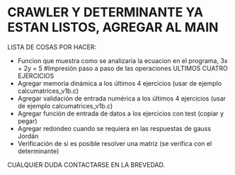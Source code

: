 
# CRAWLER Y DETERMINANTE YA ESTAN LISTOS, AGREGAR AL MAIN



LISTA DE COSAS POR HACER:

* Funcion que muestra como se analizaria la ecuacion en el programa, 3x + 2y = 5
 #Impresión paso a paso de las operaciones ULTIMOS CUATRO EJERCICIOS
* Agregar memoria dinámica a los últimos 4 ejercicios (usar de ejemplo calcumatrices_v1b.c)
* Agregar validación de entrada numérica a los últimos 4 ejercicios (usar de ejemplo calcumatrices_v1b.c)
* Agregar función de entrada de datos a los ejercicios con test (copiar y pegar)
* Agregar redondeo cuando se requiera en las respuestas de gauss Jordán
* Verificación de si es posible resolver una matriz (se verifica con el determinante)



CUALQUIER DUDA CONTACTARSE EN LA BREVEDAD.




